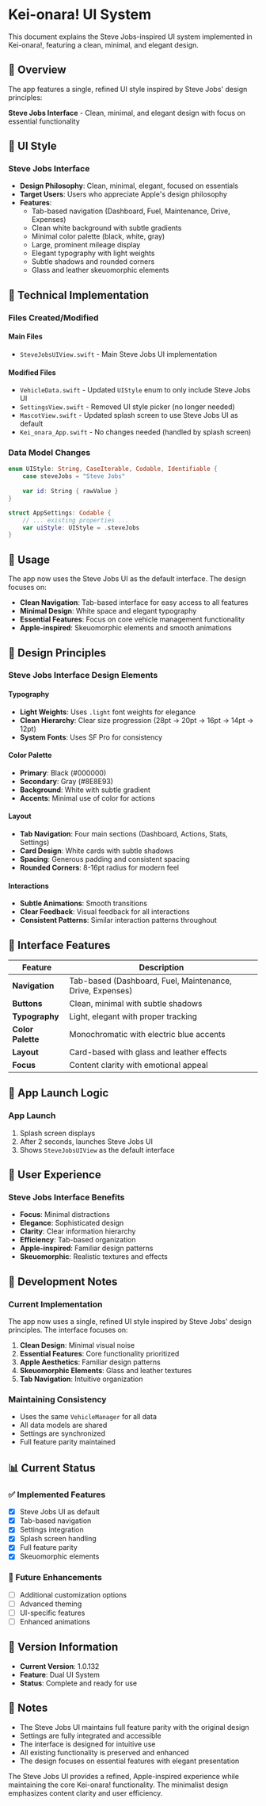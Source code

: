 # Kei-onara! UI System

This document explains the Steve Jobs-inspired UI system implemented in Kei-onara!, featuring a clean, minimal, and elegant design.

## 🎯 Overview

The app features a single, refined UI style inspired by Steve Jobs' design principles:

**Steve Jobs Interface** - Clean, minimal, and elegant design with focus on essential functionality

## 🎨 UI Style

### Steve Jobs Interface
- **Design Philosophy**: Clean, minimal, elegant, focused on essentials
- **Target Users**: Users who appreciate Apple's design philosophy
- **Features**:
  - Tab-based navigation (Dashboard, Fuel, Maintenance, Drive, Expenses)
  - Clean white background with subtle gradients
  - Minimal color palette (black, white, gray)
  - Large, prominent mileage display
  - Elegant typography with light weights
  - Subtle shadows and rounded corners
  - Glass and leather skeuomorphic elements

## 🔧 Technical Implementation

### Files Created/Modified

#### Main Files
- `SteveJobsUIView.swift` - Main Steve Jobs UI implementation

#### Modified Files
- `VehicleData.swift` - Updated `UIStyle` enum to only include Steve Jobs UI
- `SettingsView.swift` - Removed UI style picker (no longer needed)
- `MascotView.swift` - Updated splash screen to use Steve Jobs UI as default
- `Kei_onara_App.swift` - No changes needed (handled by splash screen)

### Data Model Changes

```swift
enum UIStyle: String, CaseIterable, Codable, Identifiable {
    case steveJobs = "Steve Jobs"
    
    var id: String { rawValue }
}

struct AppSettings: Codable {
    // ... existing properties ...
    var uiStyle: UIStyle = .steveJobs
}
```

## 🚀 Usage

The app now uses the Steve Jobs UI as the default interface. The design focuses on:

- **Clean Navigation**: Tab-based interface for easy access to all features
- **Minimal Design**: White space and elegant typography
- **Essential Features**: Focus on core vehicle management functionality
- **Apple-inspired**: Skeuomorphic elements and smooth animations

## 🎨 Design Principles

### Steve Jobs Interface Design Elements

#### Typography
- **Light Weights**: Uses `.light` font weights for elegance
- **Clean Hierarchy**: Clear size progression (28pt → 20pt → 16pt → 14pt → 12pt)
- **System Fonts**: Uses SF Pro for consistency

#### Color Palette
- **Primary**: Black (#000000)
- **Secondary**: Gray (#8E8E93)
- **Background**: White with subtle gradient
- **Accents**: Minimal use of color for actions

#### Layout
- **Tab Navigation**: Four main sections (Dashboard, Actions, Stats, Settings)
- **Card Design**: White cards with subtle shadows
- **Spacing**: Generous padding and consistent spacing
- **Rounded Corners**: 8-16pt radius for modern feel

#### Interactions
- **Subtle Animations**: Smooth transitions
- **Clear Feedback**: Visual feedback for all interactions
- **Consistent Patterns**: Similar interaction patterns throughout

## 📱 Interface Features

| Feature | Description |
|---------|-------------|
| **Navigation** | Tab-based (Dashboard, Fuel, Maintenance, Drive, Expenses) |
| **Buttons** | Clean, minimal with subtle shadows |
| **Typography** | Light, elegant with proper tracking |
| **Color Palette** | Monochromatic with electric blue accents |
| **Layout** | Card-based with glass and leather effects |
| **Focus** | Content clarity with emotional appeal |

## 🔄 App Launch Logic

### App Launch
1. Splash screen displays
2. After 2 seconds, launches Steve Jobs UI
3. Shows `SteveJobsUIView` as the default interface

## 🎯 User Experience

### Steve Jobs Interface Benefits
- **Focus**: Minimal distractions
- **Elegance**: Sophisticated design
- **Clarity**: Clear information hierarchy
- **Efficiency**: Tab-based organization
- **Apple-inspired**: Familiar design patterns
- **Skeuomorphic**: Realistic textures and effects

## 🔧 Development Notes

### Current Implementation
The app now uses a single, refined UI style inspired by Steve Jobs' design principles. The interface focuses on:

1. **Clean Design**: Minimal visual noise
2. **Essential Features**: Core functionality prioritized
3. **Apple Aesthetics**: Familiar design patterns
4. **Skeuomorphic Elements**: Glass and leather textures
5. **Tab Navigation**: Intuitive organization

### Maintaining Consistency
- Uses the same `VehicleManager` for all data
- All data models are shared
- Settings are synchronized
- Full feature parity maintained

## 📊 Current Status

### ✅ Implemented Features
- [x] Steve Jobs UI as default
- [x] Tab-based navigation
- [x] Settings integration
- [x] Splash screen handling
- [x] Full feature parity
- [x] Skeuomorphic elements

### 🎯 Future Enhancements
- [ ] Additional customization options
- [ ] Advanced theming
- [ ] UI-specific features
- [ ] Enhanced animations

## 🚀 Version Information

- **Current Version**: 1.0.132
- **Feature**: Dual UI System
- **Status**: Complete and ready for use

## 📝 Notes

- The Steve Jobs UI maintains full feature parity with the original design
- Settings are fully integrated and accessible
- The interface is designed for intuitive use
- All existing functionality is preserved and enhanced
- The design focuses on essential features with elegant presentation

The Steve Jobs UI provides a refined, Apple-inspired experience while maintaining the core Kei-onara! functionality. The minimalist design emphasizes content clarity and user efficiency. 